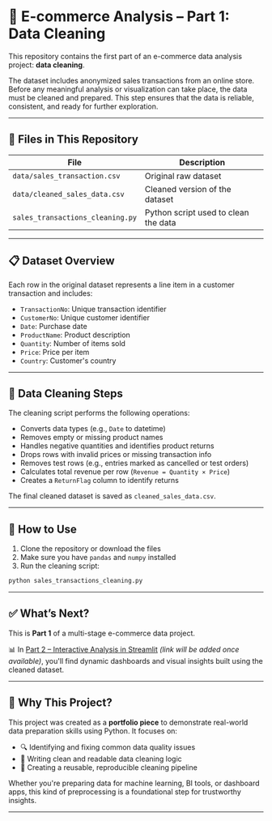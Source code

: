 # 🧼 E-commerce Analysis – Part 1: Data Cleaning

This repository contains the first part of an e-commerce data analysis project: **data cleaning**.

The dataset includes anonymized sales transactions from an online store. Before any meaningful analysis or visualization can take place, the data must be cleaned and prepared. This step ensures that the data is reliable, consistent, and ready for further exploration.

---

## 📂 Files in This Repository

| File | Description |
|------|-------------|
| `data/sales_transaction.csv` | Original raw dataset |
| `data/cleaned_sales_data.csv` | Cleaned version of the dataset |
| `sales_transactions_cleaning.py` | Python script used to clean the data |

---

## 📋 Dataset Overview

Each row in the original dataset represents a line item in a customer transaction and includes:

- `TransactionNo`: Unique transaction identifier
- `CustomerNo`: Unique customer identifier
- `Date`: Purchase date
- `ProductName`: Product description
- `Quantity`: Number of items sold
- `Price`: Price per item
- `Country`: Customer's country

---

## 🧹 Data Cleaning Steps

The cleaning script performs the following operations:

- Converts data types (e.g., `Date` to datetime)
- Removes empty or missing product names
- Handles negative quantities and identifies product returns
- Drops rows with invalid prices or missing transaction info
- Removes test rows (e.g., entries marked as cancelled or test orders)
- Calculates total revenue per row (`Revenue = Quantity × Price`)
- Creates a `ReturnFlag` column to identify returns

The final cleaned dataset is saved as `cleaned_sales_data.csv`.

---

## 🚀 How to Use

1. Clone the repository or download the files
2. Make sure you have `pandas` and `numpy` installed
3. Run the cleaning script:

```bash
python sales_transactions_cleaning.py
```
---

## ✅ What’s Next?

This is **Part 1** of a multi-stage e-commerce data project.

📊 In [Part 2 – Interactive Analysis in Streamlit](https://github.com/your-username/ecommerce-analysis-part2-streamlit) *(link will be added once available)*, you'll find dynamic dashboards and visual insights built using the cleaned dataset.

---

## 🧠 Why This Project?

This project was created as a **portfolio piece** to demonstrate real-world data preparation skills using Python. It focuses on:

- 🔍 Identifying and fixing common data quality issues  
- 🧼 Writing clean and readable data cleaning logic  
- 🔁 Creating a reusable, reproducible cleaning pipeline

Whether you're preparing data for machine learning, BI tools, or dashboard apps, this kind of preprocessing is a foundational step for trustworthy insights.

---

